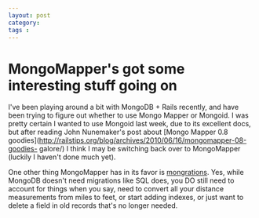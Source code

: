 ```yaml
---
layout: post
category: 
tags : 
---
```



# MongoMapper's got some interesting stuff going on

I've been playing around a bit with MongoDB + Rails recently, and have been
trying to figure out whether to use Mongo Mapper or Mongoid. I was pretty
certain I wanted to use Mongoid last week, due to its excellent docs, but
after reading John Nunemaker's post about [Mongo Mapper 0.8
goodies](http://railstips.org/blog/archives/2010/06/16/mongomapper-08-goodies-
galore/) I think I may be switching back over to MongoMapper (luckily I
haven't done much yet).

One other thing MongoMapper has in its favor is
[mongrations](http://github.com/terrbear/mongrations). Yes, while MongoDB
doesn't need migrations like SQL does, you DO still need to account for things
when you say, need to convert all your distance measurements from miles to
feet, or start adding indexes, or just want to delete a field in old records
that's no longer needed.

